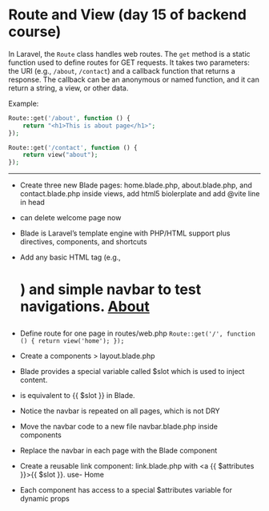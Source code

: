 # Route and View (day 15 of backend course)

In Laravel, the `Route` class handles web routes. The `get` method is a static function used to define routes for GET requests. It takes two parameters: the URI (e.g., `/about`, `/contact`) and a callback function that returns a response. The callback can be an anonymous or named function, and it can return a string, a view, or other data.

Example:

```php
Route::get('/about', function () {
    return "<h1>This is about page</h1>";
});

Route::get('/contact', function () {
    return view("about");
});
```

---

-   Create three new Blade pages: home.blade.php, about.blade.php, and contact.blade.php inside views, add html5 biolerplate and add @vite line in head
-   can delete welcome page now
-   Blade is Laravel’s template engine with PHP/HTML support plus directives, components, and shortcuts
-   Add any basic HTML tag (e.g., <h1>) and simple navbar to test navigations. <a href="/about">About</a>
-   Define route for one page in routes/web.php `Route::get('/', function () { return view('home'); });`
-   Create a components > layout.blade.php
-   Blade provides a special variable called $slot which is used to inject content.
-   <?php echo $slot; ?> is equivalent to {{ $slot }} in Blade.

-   Notice the navbar is repeated on all pages, which is not DRY
-   Move the navbar code to a new file navbar.blade.php inside components
-   Replace the navbar in each page with the Blade component <x-navbar />
-   Create a reusable link component: link.blade.php with <a {{ $attributes }}>{{ $slot }}</a>. use- <x-link href="/">Home</x-link>
-   Each component has access to a special $attributes variable for dynamic props